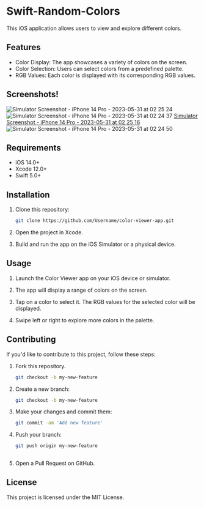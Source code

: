 # Swift-Random-Colors

This iOS application allows users to view and explore different colors.

## Features

- Color Display: The app showcases a variety of colors on the screen.
- Color Selection: Users can select colors from a predefined palette.
- RGB Values: Each color is displayed with its corresponding RGB values.

## Screenshots!
![Simulator Screenshot - iPhone 14 Pro - 2023-05-31 at 02 25 24](https://github.com/scgursel/Swift-Random-Colors/assets/95382610/81d5d810-8816-4c06-8e44-f6b3dd031af3)
![Simulator Screenshot - iPhone 14 Pro - 2023-05-31 at 02 24 37](https://github.com/scgursel/Swift-Random-Colors/assets/95382610/29275393-5ee8-45a2-8481-9f5ba4f04b73)
[Simulator Screenshot - iPhone 14 Pro - 2023-05-31 at 02 25 16](https://github.com/scgursel/Swift-Random-Colors/assets/95382610/3f87553f-cf11-43bf-a4db-e3db2149e432)
![Simulator Screenshot - iPhone 14 Pro - 2023-05-31 at 02 24 50](https://github.com/scgursel/Swift-Random-Colors/assets/95382610/363cc3ae-2ef5-46f9-a5ee-c0e696c374af)





## Requirements

- iOS 14.0+
- Xcode 12.0+
- Swift 5.0+

## Installation

1. Clone this repository:
   ```bash
   git clone https://github.com/Username/color-viewer-app.git
   
2. Open the project in Xcode.

3. Build and run the app on the iOS Simulator or a physical device.

## Usage

1. Launch the Color Viewer app on your iOS device or simulator.

2. The app will display a range of colors on the screen.

3. Tap on a color to select it. The RGB values for the selected color will be displayed.

4. Swipe left or right to explore more colors in the palette.

## Contributing

If you'd like to contribute to this project, follow these steps:

1. Fork this repository.
   ```bash
   git checkout -b my-new-feature

2. Create a new branch:
   ```bash
   git checkout -b my-new-feature

3. Make your changes and commit them:
   ```bash
   git commit -am 'Add new feature'

4. Push your branch:
   ```bash
   git push origin my-new-feature
 
5. Open a Pull Request on GitHub.


## License

This project is licensed under the MIT License.










